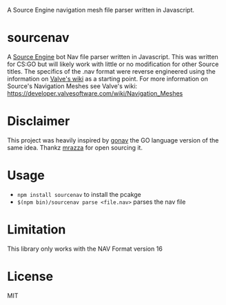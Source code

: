 A Source Engine navigation mesh file parser written in Javascript.

# sourcenav
A [Source Engine](https://en.wikipedia.org/wiki/Source_(game_engine)) bot Nav file parser written in Javascript.
This was written for CS:GO but will likely work with little or no modification for other Source titles.
The specifics of the .nav format were reverse engineered using the information on [Valve's wiki](https://developer.valvesoftware.com/wiki/NAV) as a starting point.
For more information on Source's Navigation Meshes see Valve's wiki: https://developer.valvesoftware.com/wiki/Navigation_Meshes

# Disclaimer
This project was heavily inspired by [gonav](https://github.com/mrazza/gonav) the GO language version of the same idea.
Thankz [mrazza](https://github.com/mrazza) for open sourcing it.

# Usage

* `npm install sourcenav` to install the pcakge
* `$(npm bin)/sourcenav parse <file.nav>` parses the nav file

# Limitation
This library only works with the NAV Format version 16

# License
MIT
